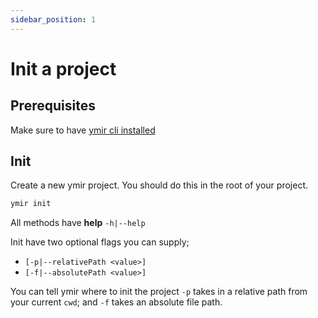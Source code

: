```yaml
---
sidebar_position: 1
---
```


# Init a project

## Prerequisites

Make sure to have [ymir cli installed](../getting-started/install.md)

## Init

Create a new ymir project. You should do this in the root of your project.

```bash
ymir init
```

All methods have **help** `-h|--help`

Init have two optional flags you can supply;

- `[-p|--relativePath <value>]`
- `[-f|--absolutePath <value>]`

You can tell ymir where to init the project `-p` takes in a relative path from your current `cwd`; and `-f` takes an absolute file path.
